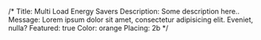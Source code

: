 /*
Title: Multi Load Energy Savers
Description: Some description here..
Message: Lorem ipsum dolor sit amet, consectetur adipisicing elit. Eveniet, nulla?
Featured: true
Color: orange
Placing: 2b
*/